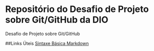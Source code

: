 # Repositório do Desafio de Projeto sobre Git/GitHub da DIO
Desafio de Projeto sobre Git/GitHub

##Links Úteis
[Sintaxe Básica Markdown](https://www.markdownguide.org/basic-syntax/)

